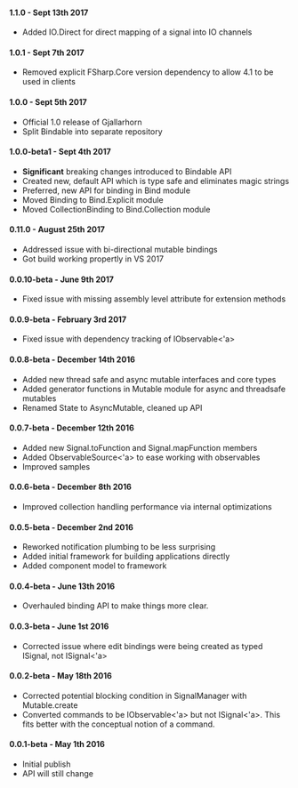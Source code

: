 #### 1.1.0 - Sept 13th 2017
* Added IO.Direct for direct mapping of a signal into IO channels

#### 1.0.1 - Sept 7th 2017
* Removed explicit FSharp.Core version dependency to allow 4.1 to be used in clients

#### 1.0.0 - Sept 5th 2017
* Official 1.0 release of Gjallarhorn
* Split Bindable into separate repository

#### 1.0.0-beta1 - Sept 4th 2017
* **Significant** breaking changes introduced to Bindable API
* Created new, default API which is type safe and eliminates magic strings
* Preferred, new API for binding in Bind module
* Moved Binding to Bind.Explicit module
* Moved CollectionBinding to Bind.Collection module

#### 0.11.0 - August 25th 2017
* Addressed issue with bi-directional mutable bindings
* Got build working propertly in VS 2017

#### 0.0.10-beta - June 9th 2017
* Fixed issue with missing assembly level attribute for extension methods

#### 0.0.9-beta - February 3rd 2017
* Fixed issue with dependency tracking of IObservable<'a>

#### 0.0.8-beta - December 14th 2016
* Added new thread safe and async mutable interfaces and core types
* Added generator functions in Mutable module for async and threadsafe mutables
* Renamed State to AsyncMutable, cleaned up API

#### 0.0.7-beta - December 12th 2016
* Added new Signal.toFunction and Signal.mapFunction members
* Added ObservableSource<'a> to ease working with observables
* Improved samples
 
#### 0.0.6-beta - December 8th 2016
* Improved collection handling performance via internal optimizations
 
#### 0.0.5-beta - December 2nd 2016
* Reworked notification plumbing to be less surprising
* Added initial framework for building applications directly
* Added component model to framework

#### 0.0.4-beta - June 13th 2016
* Overhauled binding API to make things more clear.

#### 0.0.3-beta - June 1st 2016
* Corrected issue where edit bindings were being created as typed ISignal<obj>, not ISignal<'a>

#### 0.0.2-beta - May 18th 2016
* Corrected potential blocking condition in SignalManager with Mutable.create
* Converted commands to be IObservable<'a> but not ISignal<'a>.  This fits better with the conceptual notion of a command.
 
#### 0.0.1-beta - May 1th 2016
* Initial publish 
* API will still change
